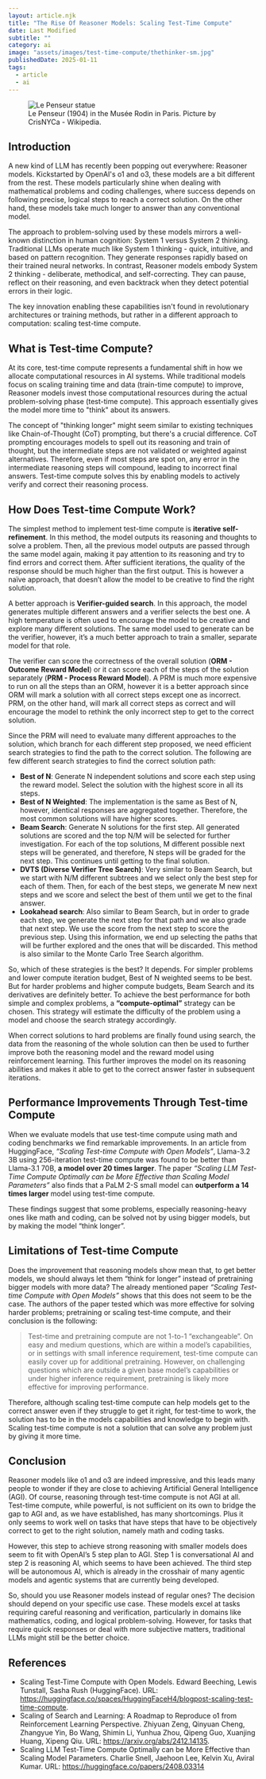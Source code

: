 ```yaml
---
layout: article.njk
title: "The Rise Of Reasoner Models: Scaling Test-Time Compute"
date: Last Modified
subtitle: ""
category: ai
image: "assets/images/test-time-compute/thethinker-sm.jpg"
publishedDate: 2025-01-11
tags:
  - article
  - ai
---
```


<figure>
<img style="aspect-ratio: 897/467" alt="Le Penseur statue" src="{{ image }}" />
<figcaption>Le Penseur (1904) in the Musée Rodin in Paris. Picture by CrisNYCa - Wikipedia.</figcaption>
</figure>

## Introduction

A new kind of LLM has recently been popping out everywhere: Reasoner models. Kickstarted by OpenAI's o1 and o3, these models are a bit different from the rest. These models particularly shine when dealing with mathematical problems and coding challenges, where success depends on following precise, logical steps to reach a correct solution. On the other hand, these models take much longer to answer than any conventional model.

The approach to problem-solving used by these models mirrors a well-known distinction in human cognition: System 1 versus System 2 thinking. Traditional LLMs operate much like System 1 thinking - quick, intuitive, and based on pattern recognition. They generate responses rapidly based on their trained neural networks. In contrast, Reasoner models embody System 2 thinking - deliberate, methodical, and self-correcting. They can pause, reflect on their reasoning, and even backtrack when they detect potential errors in their logic.

The key innovation enabling these capabilities isn't found in revolutionary architectures or training methods, but rather in a different approach to computation: scaling test-time compute.

## What is Test-time Compute?

At its core, test-time compute represents a fundamental shift in how we allocate computational resources in AI systems. While traditional models focus on scaling training time and data (train-time compute) to improve, Reasoner models invest those computational resources during the actual problem-solving phase (test-time compute). This approach essentially gives the model more time to "think" about its answers.

The concept of "thinking longer" might seem similar to existing techniques like Chain-of-Thought (CoT) prompting, but there's a crucial difference. CoT prompting encourages models to spell out its reasoning and train of thought, but the intermediate steps are not validated or weighted against alternatives. Therefore, even if most steps are spot on, any error in the intermediate reasoning steps will compound, leading to incorrect final answers. Test-time compute solves this by enabling models to actively verify and correct their reasoning process.

## How Does Test-time Compute Work?

The simplest method to implement test-time compute is **iterative self-refinement**. In this method, the model outputs its reasoning and thoughts to solve a problem. Then, all the previous model outputs are passed through the same model again, making it pay attention to its reasoning and try to find errors and correct them. After sufficient iterations, the quality of the response should be much higher than the first output. This is however a naïve approach, that doesn’t allow the model to be creative to find the right solution.

A better approach is **Verifier-guided search**. In this approach, the model generates multiple different answers and a verifier selects the best one. A high temperature is often used to encourage the model to be creative and explore many different solutions. The same model used to generate can be the verifier, however, it’s a much better approach to train a smaller, separate model for that role.

The verifier can score the correctness of the overall solution (**ORM - Outcome Reward Model**) or it can score each of the steps of the solution separately (**PRM - Process Reward Model**). A PRM is much more expensive to run on all the steps than an ORM, however it is a better approach since ORM will mark a solution with all correct steps except one as incorrect. PRM, on the other hand, will mark all correct steps as correct and will encourage the model to rethink the only incorrect step to get to the correct solution.

Since the PRM will need to evaluate many different approaches to the solution, which branch for each different step proposed, we need efficient search strategies to find the path to the correct solution. The following are few different search strategies to find the correct solution path:
- **Best of N**: Generate N independent solutions and score each step using the reward model. Select the solution with the highest score in all its steps.
- **Best of N Weighted**: The implementation is the same as Best of N, however, identical responses are aggregated together. Therefore, the most common solutions will have higher scores.
- **Beam Search**: Generate N solutions for the first step. All generated solutions are scored and the top N/M will be selected for further investigation. For each of the top solutions, M different possible next steps will be generated, and therefore, N steps will be graded for the next step. This continues until getting to the final solution.
- **DVTS (Diverse Verifier Tree Search)**: Very similar to Beam Search, but we start with N/M different subtrees and we select only the best step for each of them. Then, for each of the best steps, we generate M new next steps and we score and select the best of them until we get to the final answer.
- **Lookahead search**: Also similar to Beam Search, but in order to grade each step, we generate the next step for that path and we also grade that next step. We use the score from the next step to score the previous step. Using this information, we end up selecting the paths that will be further explored and the ones that will be discarded. This method is also similar to the Monte Carlo Tree Search algorithm.

So, which of these strategies is the best? It depends. For simpler problems and lower compute iteration budget, Best of N weighted seems to be best. But for harder problems and higher compute budgets, Beam Search and its derivatives are definitely better. To achieve the best performance for both simple and complex problems, a **“compute-optimal”** strategy can be chosen. This strategy will estimate the difficulty of the problem using a model and choose the search strategy accordingly.

When correct solutions to hard problems are finally found using search, the data from the reasoning of the whole solution can then be used to further improve both the reasoning model and the reward model using reinforcement learning. This further improves the model on its reasoning abilities and makes it able to get to the correct answer faster in subsequent iterations.

## Performance Improvements Through Test-time Compute

When we evaluate models that use test-time compute using math and coding benchmarks we find remarkable improvements. In an article from HuggingFace, *“Scaling Test-time Compute with Open Models”*, Llama-3.2 3B using 256-iteration test-time compute was found to be better than Llama-3.1 70B, **a model over 20 times larger**. The paper *“Scaling LLM Test-Time Compute Optimally can be More Effective than Scaling Model Parameters”* also finds that a PaLM 2-S small model can **outperform a 14 times larger** model using test-time compute.

These findings suggest that some problems, especially reasoning-heavy ones like math and coding, can be solved not by using bigger models, but by making the model “think longer”.

## Limitations of Test-time Compute

Does the improvement that reasoning models show mean that, to get better models, we should always let them “think for longer” instead of pretraining bigger models with more data? The already mentioned paper *“Scaling Test-time Compute with Open Models”* shows that this does not seem to be the case. The authors of the paper tested which was more effective for solving harder problems; pretraining or scaling test-time compute, and their conclusion is the following:

> ​​Test-time and pretraining compute are not 1-to-1 “exchangeable”. On easy and medium questions, which are within a model’s capabilities, or in settings with small inference requirement, test-time compute can easily cover up for additional pretraining. However, on challenging questions which are outside a given base model’s capabilities or under higher inference requirement, pretraining is likely more effective for improving performance.

Therefore, although scaling test-time compute can help models get to the correct answer even if they struggle to get it right, for test-time to work, the solution has to be in the models capabilities and knowledge to begin with. Scaling test-time compute is not a solution that can solve any problem just by giving it more time.

## Conclusion

Reasoner models like o1 and o3 are indeed impressive, and this leads many people to wonder if they are close to achieving Artificial General Intelligence (AGI). Of course, reasoning through test-time compute is not AGI at all. Test-time compute, while powerful, is not sufficient on its own to bridge the gap to AGI and, as we have established, has many shortcomings. Plus it only seems to work well on tasks that have steps that have to be objectively correct to get to the right solution, namely math and coding tasks.

However, this step to achieve strong reasoning with smaller models does seem to fit with OpenAI’s 5 step plan to AGI. Step 1 is conversational AI and step 2 is reasoning AI, which seems to have been achieved. The third step will be autonomous AI, which is already in the crosshair of many agentic models and agentic systems that are currently being developed.

So, should you use Reasoner models instead of regular ones? The decision should depend on your specific use case. These models excel at tasks requiring careful reasoning and verification, particularly in domains like mathematics, coding, and logical problem-solving. However, for tasks that require quick responses or deal with more subjective matters, traditional LLMs might still be the better choice.

## References
- Scaling Test-Time Compute with Open Models. Edward Beeching, Lewis Tunstall, Sasha Rush (HuggingFace). URL: https://huggingface.co/spaces/HuggingFaceH4/blogpost-scaling-test-time-compute.
- Scaling of Search and Learning: A Roadmap to Reproduce o1 from Reinforcement Learning Perspective. Zhiyuan Zeng, Qinyuan Cheng, Zhangyue Yin, Bo Wang, Shimin Li, Yunhua Zhou, Qipeng Guo, Xuanjing Huang, Xipeng Qiu. URL: https://arxiv.org/abs/2412.14135.
- Scaling LLM Test-Time Compute Optimally can be More Effective than Scaling Model Parameters. Charlie Snell, Jaehoon Lee, Kelvin Xu, Aviral Kumar. URL: https://huggingface.co/papers/2408.03314
